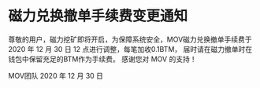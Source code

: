# 磁力兑换撤单手续费变更通知

尊敬的用户，磁力挖矿即将开启，为保障系统安全，MOV磁力兑换撤单手续费于2020 年 12 月 30 日 12 点进行调整，每笔加收0.1BTM， 届时请在磁力撤单时在钱包中保留充足的BTM作为手续费。
感谢您对 MOV 的支持！

MOV团队
2020 年 12 月 30 日
